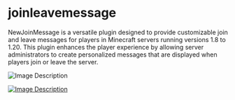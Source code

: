 # joinleavemessage
NewJoinMessage is a versatile plugin designed to provide customizable join and leave messages for players in Minecraft servers running versions 1.8 to 1.20. This plugin enhances the player experience by allowing server administrators to create personalized messages that are displayed when players join or leave the server.



![Image Description](https://media.discordapp.net/attachments/1212916214146531336/1260079205467557979/Untitled-1.png?ex=668e03b5&is=668cb235&hm=bc42ec4a09957d6be068ee8bfdf25687021f0e17546b953f49c658ed04a22480&=&format=webp&quality=lossless&width=945&height=2000)









[![Image Description](https://media.discordapp.net/attachments/1212916214146531336/1260079205983719495/65ab2e7ea50ceda9008f571a2e3355a0aa359cf2.png?ex=668e03b5&is=668cb235&hm=a6b702dd0fe7a498afde7e72a6312228bd83b11dcdd955337c0ae56047916b78&=&format=webp&quality=lossless)](https://discord.gg/ByEvu8VGJ5)

